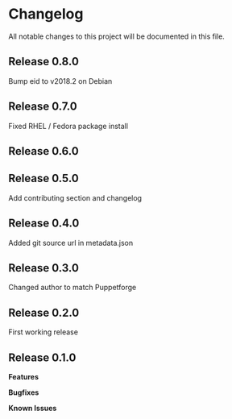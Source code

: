 # Changelog

All notable changes to this project will be documented in this file.

## Release 0.8.0

Bump eid to v2018.2 on Debian

## Release 0.7.0

Fixed RHEL / Fedora package install

## Release 0.6.0

## Release 0.5.0

Add contributing section and changelog

## Release 0.4.0

Added git source url in metadata.json

## Release 0.3.0

Changed author to match Puppetforge

## Release 0.2.0

First working release

## Release 0.1.0

**Features**

**Bugfixes**

**Known Issues**
